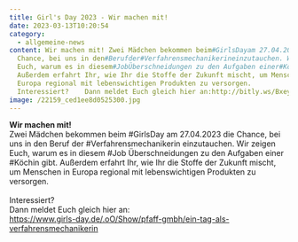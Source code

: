 ```yaml
---
title: Girl's Day 2023 - Wir machen mit!
date: 2023-03-13T10:20:54
category:
  - allgemeine-news
content: Wir machen mit! Zwei Mädchen bekommen beim#GirlsDayam 27.04.2023 die
  Chance, bei uns in den#Berufder#Verfahrensmechanikerineinzutauchen. Wir zeigen
  Euch, warum es in diesem#JobÜberschneidungen zu den Aufgaben einer#Köchingibt.
  Außerdem erfahrt Ihr, wie Ihr die Stoffe der Zukunft mischt, um Menschen in
  Europa regional mit lebenswichtigen Produkten zu versorgen.
  Interessiert?    Dann meldet Euch gleich hier an:http://bitly.ws/Bxey
image: /22159_ced1ee8d0525300.jpg
---
```

**Wir machen mit!**\
Zwei Mädchen bekommen beim #GirlsDay am 27.04.2023 die Chance, bei uns in den Beruf der #Verfahrensmechanikerin einzutauchen. Wir zeigen Euch, warum es in diesem #Job Überschneidungen zu den Aufgaben einer #Köchin gibt. Außerdem erfahrt Ihr, wie Ihr die Stoffe der Zukunft mischt, um Menschen in Europa regional mit lebenswichtigen Produkten zu versorgen.\
\
Interessiert? \
Dann meldet Euch gleich hier an:\
<https://www.girls-day.de/.oO/Show/pfaff-gmbh/ein-tag-als-verfahrensmechanikerin>